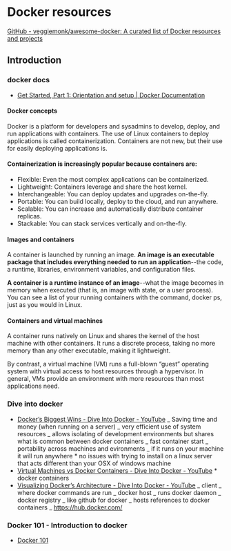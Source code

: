 # Docker resources

[GitHub - veggiemonk/awesome-docker: A curated list of Docker resources and projects](https://github.com/veggiemonk/awesome-docker)

## Introduction

### docker docs

* [Get Started, Part 1: Orientation and setup | Docker Documentation](https://docs.docker.com/get-started/#docker-concepts)

#### Docker concepts

Docker is a platform for developers and sysadmins to develop, deploy, and run applications with containers. The use of Linux containers to deploy applications is called containerization. Containers are not new, but their use for easily deploying applications is.

#### Containerization is increasingly popular because containers are:

* Flexible: Even the most complex applications can be containerized.
* Lightweight: Containers leverage and share the host kernel.
* Interchangeable: You can deploy updates and upgrades on-the-fly.
* Portable: You can build locally, deploy to the cloud, and run anywhere.
* Scalable: You can increase and automatically distribute container replicas.
* Stackable: You can stack services vertically and on-the-fly.

#### Images and containers

A container is launched by running an image. **An image is an executable package that includes everything needed to run an application**--the code, a runtime, libraries, environment variables, and configuration files.

**A container is a runtime instance of an image**--what the image becomes in memory when executed (that is, an image with state, or a user process). You can see a list of your running containers with the command, docker ps, just as you would in Linux.

#### Containers and virtual machines

A container runs natively on Linux and shares the kernel of the host machine with other containers. It runs a discrete process, taking no more memory than any other executable, making it lightweight.

By contrast, a virtual machine (VM) runs a full-blown “guest” operating system with virtual access to host resources through a hypervisor. In general, VMs provide an environment with more resources than most applications need.

### Dive into docker

* [Docker’s Biggest Wins - Dive Into Docker - YouTube](https://www.youtube.com/watch?v=YcqQI7jACTQ&index=2&list=PL-v3vdeWVEsXT-u0JDQZnM90feU3NE3v8)
  _ Saving time and money (when running on a server)
  _ very efficient use of system resources
  _ allows isolating of development environments but shares what is common between docker containers
  _ fast container start
  _ portability across machines and evironments
  _ if it runs on your machine it will run anywhere \* no issues with trying to install on a linux server that acts different than your OSX of windows machine
* [Virtual Machines vs Docker Containers - Dive Into Docker - YouTube](https://www.youtube.com/watch?v=TvnZTi_gaNc&index=5&list=PL-v3vdeWVEsXT-u0JDQZnM90feU3NE3v8) \* docker containers
* [Visualizing Docker’s Architecture - Dive Into Docker - YouTube](https://www.youtube.com/watch?v=IxzwNa-xuIo&list=PL-v3vdeWVEsXT-u0JDQZnM90feU3NE3v8&index=7)
  _ client
  _ where docker commands are run
  _ docker host
  _ runs docker daemon
  _ docker registry
  _ like github for docker
  _ hosts references to docker containers
  _ https://hub.docker.com/

### Docker 101 - Introduction to docker

* [Docker 101](https://www.youtube.com/watch?v=z_ace9c97PE)
